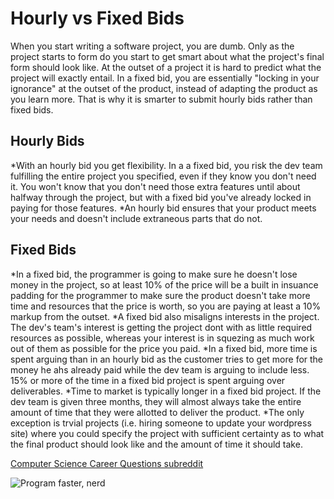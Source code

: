 Hourly vs Fixed Bids
======================
When you start writing a software project, you are dumb. Only as the project starts to form do you start to get smart about what the project's final form should look like. At the outset of a project it is hard to predict what the project will exactly entail. In a fixed bid, you are essentially "locking in your ignorance" at the outset of the product, instead of adapting the product as you learn more. That is why it is smarter to submit hourly bids rather than fixed bids. 

Hourly Bids
-----------
*With an hourly bid you get flexibility. In a a fixed bid, you risk the dev team fulfilling the entire project you specified, even if they know you don't need it. You won't know that you don't need those extra features until about halfway through the project, but with a fixed bid you've already locked in paying for those features. 
*An hourly bid ensures that your product meets your needs and doesn't include extraneous parts that do not.

Fixed Bids
-----------
*In a fixed bid, the programmer is going to make sure he doesn't lose money in the project, so at least 10% of the price will be a built in insuance padding for the programmer to make sure the product doesn't take more time and resources that the price is worth, so you are paying at least a 10% markup from the outset. 
*A fixed bid also misaligns interests in the project. The dev's team's interest is getting the project dont with as little required resources as possible, whereas your interest is in squezing as much work out of them as possible for the price you paid. 
*In a fixed bid, more time is spent arguing than in an hourly bid as the customer tries to get more for the money he ahs already paid while the dev team is arguing to include less. 15% or more of the time in a fixed bid project is spent arguing over deliverables. 
*Time to market is typically longer in a fixed bid project. If the dev team is given three months, they will almost always take the entire amount of time that they were allotted to deliver the product. 
*The only exception is trvial projects (i.e. hiring someone to update your wordpress site) where you could specify the project with sufficient certainty as to what the final product should look like and the amount of time it should take. 


[Computer Science Career Questions subreddit](http://www.reddit.com/r/cscareerquestions)

![Program faster, nerd](http://www.rodcolledge.com/.a/6a0111684623b6970c01156e7dd1dd970c-800wi)
